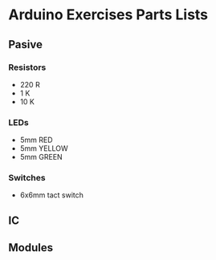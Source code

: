 # Arduino Exercises Parts Lists

## Pasive

### Resistors

* 220 R
* 1 K
* 10 K

### LEDs

* 5mm RED
* 5mm YELLOW
* 5mm GREEN

### Switches

* 6x6mm tact switch

## IC

## Modules
